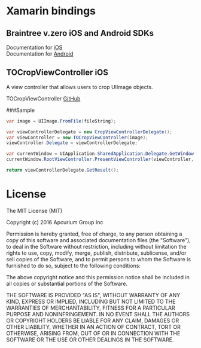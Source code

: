 # Xamarin bindings

## Braintree v.zero iOS and Android SDKs

Documentation for [iOS](https://developers.braintreepayments.com/start/hello-client/ios/v4)  
Documentation for [Android](https://developers.braintreepayments.com/start/hello-client/android/v2)

## TOCropViewController iOS
A view controller that allows users to crop UIImage objects.

TOCropViewController [GitHub](https://github.com/TimOliver/TOCropViewController)

###Sample
```cs
var image = UIImage.FromFile(fileString);

var viewControllerDelegate = new CropViewControllerDelegate();
var viewController = new TOCropViewController(image);
viewController.Delegate = viewControllerDelegate;

var currentWindow = UIApplication.SharedApplication.Delegate.GetWindow();
currentWindow.RootViewController.PresentViewController(viewController, true, null);

return viewControllerDelegate.GetResult();
```

# License

The MIT License (MIT)

Copyright (c) 2016 Apcurium Group Inc

Permission is hereby granted, free of charge, to any person obtaining a copy
of this software and associated documentation files (the "Software"), to deal
in the Software without restriction, including without limitation the rights
to use, copy, modify, merge, publish, distribute, sublicense, and/or sell
copies of the Software, and to permit persons to whom the Software is
furnished to do so, subject to the following conditions:

The above copyright notice and this permission notice shall be included in all
copies or substantial portions of the Software.

THE SOFTWARE IS PROVIDED "AS IS", WITHOUT WARRANTY OF ANY KIND, EXPRESS OR
IMPLIED, INCLUDING BUT NOT LIMITED TO THE WARRANTIES OF MERCHANTABILITY,
FITNESS FOR A PARTICULAR PURPOSE AND NONINFRINGEMENT. IN NO EVENT SHALL THE
AUTHORS OR COPYRIGHT HOLDERS BE LIABLE FOR ANY CLAIM, DAMAGES OR OTHER
LIABILITY, WHETHER IN AN ACTION OF CONTRACT, TORT OR OTHERWISE, ARISING FROM,
OUT OF OR IN CONNECTION WITH THE SOFTWARE OR THE USE OR OTHER DEALINGS IN THE
SOFTWARE.
